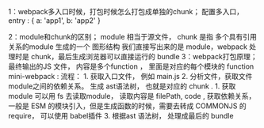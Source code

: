 1：webpack多入口时候，打包时候怎么打包成单独的chunk；
	配置多入口， entry : { a: 'app1', b: 'app2'  }



2：module和chunk的区别；
module 相当于源文件， chunk 是指 多个具有引用关系的module 生成的一个 图形结构
我们直接写出来的是 module，webpack 处理时是 chunk，最后生成浏览器可以直接运行的 bundle
3：webpack打包原理；
	最终输出的JS 文件， 内容是多个function ， 里面是对应的每个模块的 function 
mini-webpack : 
流程：
	1. 获取入口文件， 例如 main.js 
	2. 分析文件，获取文件module之间的依赖关系。 生成 ast语法树， 也就是对应的 chunk .
		1.  获取module 可以用  fs 去读取module， 读取内容是 filePath, code , 获取依赖关系，  一般是 ESM 的模块引入，但是生成函数的时候，需要去转成 COMMONJS 的 require， 可以使用 babel插件
	3. 根据ast 语法树， 处理成最后的 bundle
